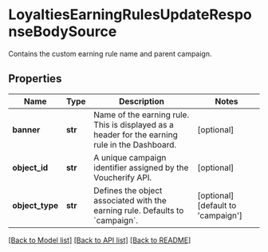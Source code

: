 # LoyaltiesEarningRulesUpdateResponseBodySource

Contains the custom earning rule name and parent campaign.

## Properties
Name | Type | Description | Notes
------------ | ------------- | ------------- | -------------
**banner** | **str** | Name of the earning rule. This is displayed as a header for the earning rule in the Dashboard. | [optional] 
**object_id** | **str** | A unique campaign identifier assigned by the Voucherify API. | [optional] 
**object_type** | **str** | Defines the object associated with the earning rule. Defaults to &#x60;campaign&#x60;. | [optional] [default to 'campaign']

[[Back to Model list]](../README.md#documentation-for-models) [[Back to API list]](../README.md#documentation-for-api-endpoints) [[Back to README]](../README.md)


